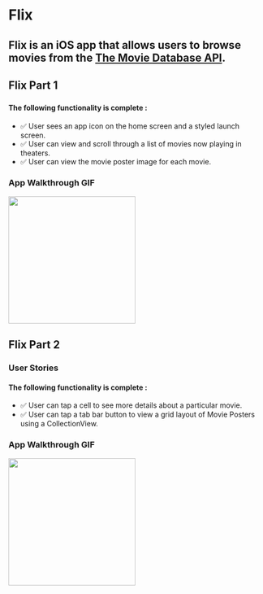 # Flix

Flix is an iOS app that allows users to browse movies from the [The Movie Database API](http://docs.themoviedb.apiary.io/#).
---

## Flix Part 1

###

#### The following functionality is complete :
- ✅  User sees an app icon on the home screen and a styled launch screen.
- ✅  User can view and scroll through a list of movies now playing in theaters.
- ✅  User can view the movie poster image for each movie.


### App Walkthrough GIF
<img src="http://g.recordit.co/mg77PPIQ1U.gif" width=250><br>

## Flix Part 2

### User Stories

#### The following functionality is complete :
- ✅  User can tap a cell to see more details about a particular movie.
- ✅  User can tap a tab bar button to view a grid layout of Movie Posters using a CollectionView.

### App Walkthrough GIF

<img src="http://g.recordit.co/7yu40YKndP.gif" width=250><br>
